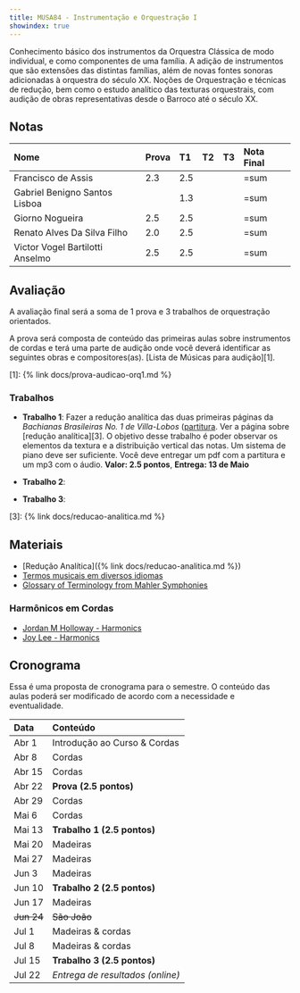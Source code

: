 ```yaml
---
title: MUSA84 - Instrumentação e Orquestração I
showindex: true
---
```


Conhecimento básico dos instrumentos da Orquestra Clássica de modo individual, e
como componentes de uma família. A adição de instrumentos que são extensões das
distintas famílias, além de novas fontes sonoras adicionadas à orquestra do
século XX. Noções de Orquestração e técnicas de redução, bem como o estudo
analítico das texturas orquestrais, com audição de obras representativas desde o
Barroco até o século XX.

## Notas

| Nome                            | Prova | T1  | T2 | T3 | Nota Final |
|:--------------------------------|:------|:----|:---|:---|:-----------|
| Francisco de Assis              | 2.3   | 2.5 |    |    | =sum       |
| Gabriel Benigno Santos Lisboa   |       | 1.3 |    |    | =sum       |
| Giorno Nogueira                 | 2.5   | 2.5 |    |    | =sum       |
| Renato Alves Da Silva Filho     | 2.0   | 2.5 |    |    | =sum       |
| Victor Vogel Bartilotti Anselmo | 2.5   | 2.5 |    |    | =sum       |


## Avaliação

A avaliação final será a soma de 1 prova e 3 trabalhos de orquestração orientados.

A prova será composta de conteúdo das primeiras aulas sobre instrumentos de
cordas e terá uma parte de audição onde você deverá identificar as seguintes
obras e compositores(as). [Lista de Músicas para audição][1].

[1]: {% link docs/prova-audicao-orq1.md %}

### Trabalhos

- **Trabalho 1**: Fazer a redução analítica das duas primeiras páginas da *Bachianas Brasileiras  No. 1 de Villa-Lobos* ([partitura][2]. Ver a página sobre [redução analítica][3]. O objetivo desse trabalho é poder observar os elementos da textura e a distribuição vertical das notas. Um sistema de piano deve ser suficiente. Você deve entregar um pdf com a partitura e um mp3 com o áudio. **Valor: 2.5 pontos**, **Entrega: 13 de Maio**

- **Trabalho 2**:

- **Trabalho 3**:

[2]: https://1drv.ms/b/c/23939e5dc94ed773/Ea_0--HIBhROiESXEomUQx8BvBpc03M-KFyJt6pjRSCo8Q?e=lSDFa3
[3]: {% link docs/reducao-analitica.md %}


## Materiais

- [Redução Analítica]({% link docs/reducao-analitica.md %})
- [Termos musicais em diversos idiomas](https://web.library.yale.edu/cataloging/music/instname)
- [Glossary of Terminology from Mahler Symphonies](https://www.orchestralibrary.com/reftables/mahler2gloss.html)


### Harmônicos em Cordas

- [Jordan M Holloway - Harmonics](https://www.youtube.com/watch?v=26sHBw0oAyE)
- [Joy Lee - Harmonics](https://www.youtube.com/watch?v=IOk2JR6Ic50)


## Cronograma

Essa é uma proposta de cronograma para o semestre. O conteúdo das aulas poderá
ser modificado de acordo com a necessidade e eventualidade.


| Data       | Conteúdo                         |
|:-----------|:---------------------------------|
| Abr 1      | Introdução ao Curso & Cordas     |
| Abr 8      | Cordas                           |
| Abr 15     | Cordas                           |
| Abr 22     | **Prova (2.5 pontos)**           |
| Abr 29     | Cordas                           |
| Mai 6      | Cordas                           |
| Mai 13     | **Trabalho 1 (2.5 pontos)**      |
| Mai 20     | Madeiras                         |
| Mai 27     | Madeiras                         |
| Jun 3      | Madeiras                         |
| Jun 10     | **Trabalho 2 (2.5 pontos)**      |
| Jun 17     | Madeiras                         |
| ~~Jun 24~~ | ~~São João~~                     |
| Jul 1      | Madeiras & cordas                |
| Jul 8      | Madeiras & cordas                |
| Jul 15     | **Trabalho 3 (2.5 pontos)**      |
| Jul 22     | *Entrega de resultados (online)* |
